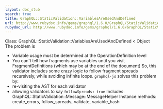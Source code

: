 ```yaml
---
layout: doc_stub
search: true
title: GraphQL::StaticValidation::VariablesAreUsedAndDefined
url: http://www.rubydoc.info/gems/graphql/1.6.0/GraphQL/StaticValidation/VariablesAreUsedAndDefined
rubydoc_url: http://www.rubydoc.info/gems/graphql/1.6.0/GraphQL/StaticValidation/VariablesAreUsedAndDefined
---
```


Class: GraphQL::StaticValidation::VariablesAreUsedAndDefined < Object
The problem is
- Variable usage must be determined at the OperationDefinition
level
- You can't tell how fragments use variables until you visit
FragmentDefinitions (which may be at the end of the document)
So, this validator includes some crazy logic to follow fragment
spreads recursively, while avoiding infinite loops.
`graphql-js` solves this problem by:
- re-visiting the AST for each validator
- allowing validators to say `followSpreads: true`
Includes:
GraphQL::StaticValidation::Message::MessageHelper
Instance methods:
create_errors, follow_spreads, validate, variable_hash

